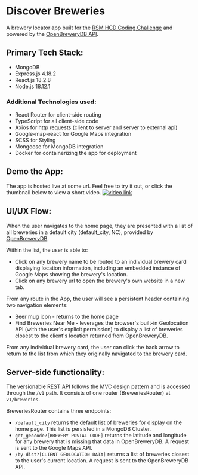 # Discover Breweries

A brewery locator app built for the [RSM HCD Coding Challenge](https://github.com/sds-smith/rsm-hcd-coding-challenge/blob/main/RSM%20HCD%20Coding%20Challenge%20Instructions.pdf) and powered by the [OpenBreweryDB API](https://www.openbrewerydb.org/documentation).

## Primary Tech Stack:
 * MongoDB
 * Express.js 4.18.2
 * React.js 18.2.8
 * Node.js 18.12.1

### Additional Technologies used:
 * React Router for client-side routing
 * TypeScript for all client-side code
 * Axios for http requests (client to server and server to external api)
 * Google-map-react for Google Maps integration
 * SCSS for Styling
 * Mongoose for MongoDB integration
 * Docker for containerizing the app for deployment

 ## Demo the App:
 The app is hosted live at some url. Feel free to try it out, or click the thumbnail below to view a short video.
 [![video link](http://img.youtube.com/vi/AsdvD8i8Wd4/0.jpg)](https://youtu.be/AsdvD8i8Wd4)


 ## UI/UX Flow:
 When the user navigates to the home page, they are presented with a list of all breweries in a default city (default_city, NC), provided by [OpenBreweryDB](https://www.openbrewerydb.org/documentation).

 Within the list, the user is able to:
  * Click on any brewery name to be routed to an individual brewery card displaying location information, including an embedded instance of Google Maps showing the brewery's location. 
  * Click on any brewery url to open the brewery's own website in a new tab.

 From any route in the App, the user will see a persistent header containing two navigation elements:
  * Beer mug icon - returns to the home page
  * Find Breweries Near Me - leverages the browser's built-in Geolocation API (with the user's explicit permission) to display a list of breweries closest to the client's location returned from OpenBreweryDB.
 
 From any individual brewery card, the user can click the back arrow to return to the list from which they originally navigated to the brewery card.

## Server-side functionality:
The versionable REST API follows the MVC design pattern and is accessed through the `/v1` path. It consists of one router (BreweriesRouter) at `v1/breweries`. 

BreweriesRouter contains three endpoints:
 * `/default_city` returns the default list of breweries for display on the home page. This list is persisted in a MongoDB Cluster.
 * `get_geocode?[BREWERY POSTAL CODE]` returns the latitude and longitude for any brewery that is missing that data in OpenBreweryDB. A request is sent to the Google Maps API.
 * `/by-dist?[CLIENT GEOLOCATION DATA]` returns a list of breweries closest to the user's current location. A request is sent to the OpenBreweryDB API.